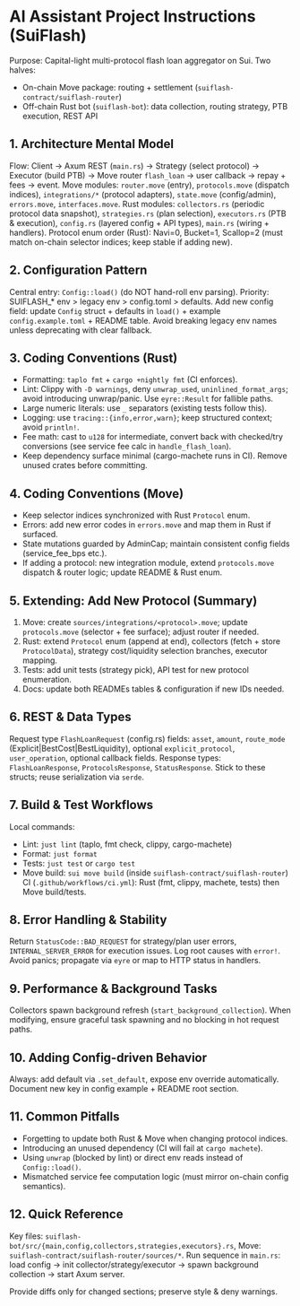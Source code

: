 # AI Assistant Project Instructions (SuiFlash)

Purpose: Capital-light multi-protocol flash loan aggregator on Sui. Two halves:
- On-chain Move package: routing + settlement (`suiflash-contract/suiflash-router`)
- Off-chain Rust bot (`suiflash-bot`): data collection, routing strategy, PTB execution, REST API

## 1. Architecture Mental Model
Flow: Client -> Axum REST (`main.rs`) -> Strategy (select protocol) -> Executor (build PTB) -> Move router `flash_loan` -> user callback -> repay + fees -> event.
Move modules: `router.move` (entry), `protocols.move` (dispatch indices), `integrations/*` (protocol adapters), `state.move` (config/admin), `errors.move`, `interfaces.move`.
Rust modules: `collectors.rs` (periodic protocol data snapshot), `strategies.rs` (plan selection), `executors.rs` (PTB & execution), `config.rs` (layered config + API types), `main.rs` (wiring + handlers).
Protocol enum order (Rust): Navi=0, Bucket=1, Scallop=2 (must match on-chain selector indices; keep stable if adding new).

## 2. Configuration Pattern
Central entry: `Config::load()` (do NOT hand-roll env parsing). Priority: SUIFLASH_* env > legacy env > config.toml > defaults.
Add new config field: update `Config` struct + defaults in `load()` + example `config.example.toml` + README table.
Avoid breaking legacy env names unless deprecating with clear fallback.

## 3. Coding Conventions (Rust)
- Formatting: `taplo fmt` + `cargo +nightly fmt` (CI enforces).
- Lint: Clippy with `-D warnings`, deny `unwrap_used`, `uninlined_format_args`; avoid introducing unwrap/panic. Use `eyre::Result` for fallible paths.
- Large numeric literals: use `_` separators (existing tests follow this).
- Logging: use `tracing::{info,error,warn}`; keep structured context; avoid `println!`.
- Fee math: cast to `u128` for intermediate, convert back with checked/try conversions (see service fee calc in `handle_flash_loan`).
- Keep dependency surface minimal (cargo-machete runs in CI). Remove unused crates before committing.

## 4. Coding Conventions (Move)
- Keep selector indices synchronized with Rust `Protocol` enum.
- Errors: add new error codes in `errors.move` and map them in Rust if surfaced.
- State mutations guarded by AdminCap; maintain consistent config fields (service_fee_bps etc.).
- If adding a protocol: new integration module, extend `protocols.move` dispatch & router logic; update README & Rust enum.

## 5. Extending: Add New Protocol (Summary)
1. Move: create `sources/integrations/<protocol>.move`; update `protocols.move` (selector + fee surface); adjust router if needed.
2. Rust: extend `Protocol` enum (append at end), collectors (fetch + store `ProtocolData`), strategy cost/liquidity selection branches, executor mapping.
3. Tests: add unit tests (strategy pick), API test for new protocol enumeration.
4. Docs: update both READMEs tables & configuration if new IDs needed.

## 6. REST & Data Types
Request type `FlashLoanRequest` (config.rs) fields: `asset`, `amount`, `route_mode` (Explicit|BestCost|BestLiquidity), optional `explicit_protocol`, `user_operation`, optional callback fields.
Response types: `FlashLoanResponse`, `ProtocolsResponse`, `StatusResponse`.
Stick to these structs; reuse serialization via `serde`.

## 7. Build & Test Workflows
Local commands:
- Lint: `just lint` (taplo, fmt check, clippy, cargo-machete)
- Format: `just format`
- Tests: `just test` or `cargo test`
- Move build: `sui move build` (inside `suiflash-contract/suiflash-router`)
CI (`.github/workflows/ci.yml`): Rust (fmt, clippy, machete, tests) then Move build/tests.

## 8. Error Handling & Stability
Return `StatusCode::BAD_REQUEST` for strategy/plan user errors, `INTERNAL_SERVER_ERROR` for execution issues. Log root causes with `error!`.
Avoid panics; propagate via `eyre` or map to HTTP status in handlers.

## 9. Performance & Background Tasks
Collectors spawn background refresh (`start_background_collection`). When modifying, ensure graceful task spawning and no blocking in hot request paths.

## 10. Adding Config-driven Behavior
Always: add default via `.set_default`, expose env override automatically. Document new key in config example + README root section.

## 11. Common Pitfalls
- Forgetting to update both Rust & Move when changing protocol indices.
- Introducing an unused dependency (CI will fail at `cargo machete`).
- Using `unwrap` (blocked by lint) or direct env reads instead of `Config::load()`.
- Mismatched service fee computation logic (must mirror on-chain config semantics).

## 12. Quick Reference
Key files: `suiflash-bot/src/{main,config,collectors,strategies,executors}.rs`, Move: `suiflash-contract/suiflash-router/sources/*`.
Run sequence in `main.rs`: load config -> init collector/strategy/executor -> spawn background collection -> start Axum server.

Provide diffs only for changed sections; preserve style & deny warnings.

